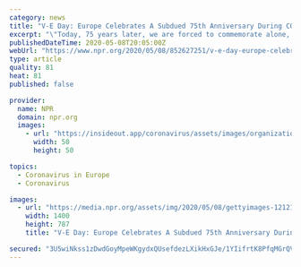```yaml
---
category: news
title: "V-E Day: Europe Celebrates A Subdued 75th Anniversary During COVID-19 Pandemic"
excerpt: "\"Today, 75 years later, we are forced to commemorate alone, but we are not alone!\" Germany's President Frank-Walter Steinmeier says, celebrating international unity in the post-war era."
publishedDateTime: 2020-05-08T20:05:00Z
webUrl: "https://www.npr.org/2020/05/08/852627251/v-e-day-europe-celebrates-a-subdued-75th-anniversary-during-covid-19-pandemic"
type: article
quality: 81
heat: 81
published: false

provider:
  name: NPR
  domain: npr.org
  images:
    - url: "https://insideout.app/coronavirus/assets/images/organizations/npr.org-50x50.jpg"
      width: 50
      height: 50

topics:
  - Coronavirus in Europe
  - Coronavirus

images:
  - url: "https://media.npr.org/assets/img/2020/05/08/gettyimages-1212177850_wide-b7bb17a7d735faa05785c695586c82de7e2c3f18.jpg?s=1400"
    width: 1400
    height: 787
    title: "V-E Day: Europe Celebrates A Subdued 75th Anniversary During COVID-19 Pandemic"

secured: "3U5wiNkss1zDwdGoyMpeWKgydxQUsefdezLXikHxGJe/1YIifrtK8PfqMGrQVfasKZDFdW2WEH1nNlLBH+DKZuUGEXRO1Zv0G3FuQg6Lyu8RfrcjJmI+AeFV00FSwkzmPaHbA4uIajTX2fzZ6HfJDqPM6yJqxI/Ps/tGvlJ7gP+p9wYy3c+cF9RWZ7ybvtsAjGpkgH2iIOzg8O14rE9MGLRhIcNcfQLr+b27hDe7nEpkN5eWTvMivk4TyzzzKIE1tMTcu7GCt5p+f2gQ8E7qhegC72tsYr4BMtMQWh5MDDCNWa3HdhbpWT8U/fNNCSAl;/8dYh5Pr3M0PIwBXjTGBlw=="
---
```


